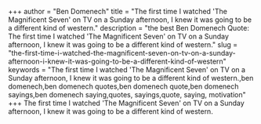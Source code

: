 +++
author = "Ben Domenech"
title = "The first time I watched 'The Magnificent Seven' on TV on a Sunday afternoon, I knew it was going to be a different kind of western."
description = "the best Ben Domenech Quote: The first time I watched 'The Magnificent Seven' on TV on a Sunday afternoon, I knew it was going to be a different kind of western."
slug = "the-first-time-i-watched-the-magnificent-seven-on-tv-on-a-sunday-afternoon-i-knew-it-was-going-to-be-a-different-kind-of-western"
keywords = "The first time I watched 'The Magnificent Seven' on TV on a Sunday afternoon, I knew it was going to be a different kind of western.,ben domenech,ben domenech quotes,ben domenech quote,ben domenech sayings,ben domenech saying,quotes, sayings,quote, saying, motivation"
+++
The first time I watched 'The Magnificent Seven' on TV on a Sunday afternoon, I knew it was going to be a different kind of western.
